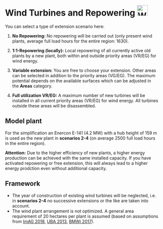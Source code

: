 # Wind Turbines and Repowering <img src="../../static/stemp_abw/img/energy_icons/Stromerzeuger_Windenergieanlage.svg" alt="WEA" width="35">

You can select a type of extension scenario here:

1. **No Repowering:** No repowering will be carried out (only present wind plants, average full load hours for the entire region: 1630).

2. **1:1-Repowering (locally):** Local repowering of all currently active old plants by a new plant, both within and outside priority areas (VR/EG) for wind energy. 

3. **Variable extension:** You are free to choose your extension. Other areas can be selected in addition to the priority areas (VG/EG). The maximum potential depends on the available surfaces which can be adjusted in the **Areas** category.

4. **Full utilization VR/EG:** A maximum number of new turbines will be installed in all current priority areas (VR/EG) for wind energy. All turbines outside these areas will be disassembled. 

## Model plant

For the simplification an Enercon E-141 (4.2 MW) with a hub height of 159 m is used as the new plant in **scenarios 2-4**
(on average 2500 full load hours in the entire region).

**Attention:** Due to the higher efficiency of new plants, a higher energy production can be achieved with the same installed capacity. If you have activated repowering or free extension, this will always lead to a higher energy prodction even without additional capacity.

## Framework

- The year of construction of existing wind turbines will be neglected, i.e. in **scenarios 2-4** no successive extensions or the like are taken into account.
- The wind plant arrangement is not optimized. A general area requirement of 20 hectares per plant is assumed (based on assumptions from
<a href="https://mlv.sachsen-anhalt.de/fileadmin/Bibliothek/Politik_und_Verwaltung/MLV/MLV/Service/Publikationen/Abschlussbericht-Repowering-2018.pdf" target="_blank">ImAG 2018</a>, 
<a href="https://www.umweltbundesamt.de/sites/default/files/medien/378/publikationen/potenzial_der_windenergie.pdf" target="_blank">UBA 2013</a>,
<a href="https://www.bmwi.de/Redaktion/DE/Downloads/B/berichtsmodul-2-modelle-und-modellverbund.pdf" target="_blank">BMWi 2017</a>).
